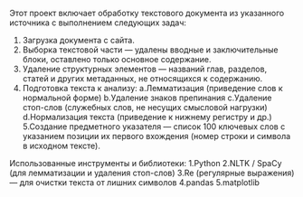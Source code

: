 Этот проект включает обработку текстового документа из указанного источника с выполнением следующих задач:
1. Загрузка документа с сайта.
2. Выборка текстовой части — удалены вводные и заключительные блоки, оставлено только основное содержание.
3. Удаление структурных элементов — названий глав, разделов, статей и других метаданных, не относящихся к содержанию.
4. Подготовка текста к анализу:
  a.Лемматизация (приведение слов к нормальной форме)
  b.Удаление знаков препинания
  c.Удаление стоп-слов (служебных слов, не несущих смысловой нагрузки)
  d.Нормализация текста (приведение к нижнему регистру и др.)
5.Создание предметного указателя — список 100 ключевых слов с указанием позиции их первого вхождения (номер строки и символа в исходном тексте).


Использованные инструменты и библиотеки:
1.Python
2.NLTK / SpaCy  (для лемматизации и удаления стоп-слов)
3.Re (регулярные выражения) — для очистки текста от лишних символов
4.pandas
5.matplotlib







